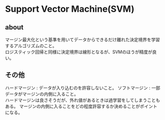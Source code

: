 # Support Vector Machine(SVM)
## about
マージン最大化という基準を用いてデータからできるだけ離れた決定境界を学習するアルゴリズムのこと。<br>
ロジスティック回帰と同様に決定境界は線形となるが、SVMのほうが精度が良い。

## その他
ハードマージン : データが入り込むのを許容しないこと。
ソフトマージン : 一部データがマージンの内側に入ること。<br>
ハードマージンは良さそうだが、外れ値があるときは過学習をしてしまうこともある。
マージンの内側に入ることをどの程度許容するか決めることがポイントになる。

